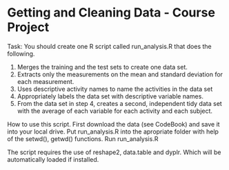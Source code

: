 # Getting and Cleaning Data - Course Project

Task:
You should create one R script called run_analysis.R that does the following.

1. Merges the training and the test sets to create one data set.
2. Extracts only the measurements on the mean and standard deviation for each measurement.
3. Uses descriptive activity names to name the activities in the data set
4. Appropriately labels the data set with descriptive variable names.
5. From the data set in step 4, creates a second, independent tidy data set with the average of each variable for each activity and each subject.

How to use this script.
First download the data (see CodeBook) and save it into your local drive.
Put run_analysis.R into the apropriate folder with help of the setwd(), getwd() functions.
Run run_analysis.R

The script requires the use of reshape2, data.table and dyplr. Which will be automatically loaded if installed.
